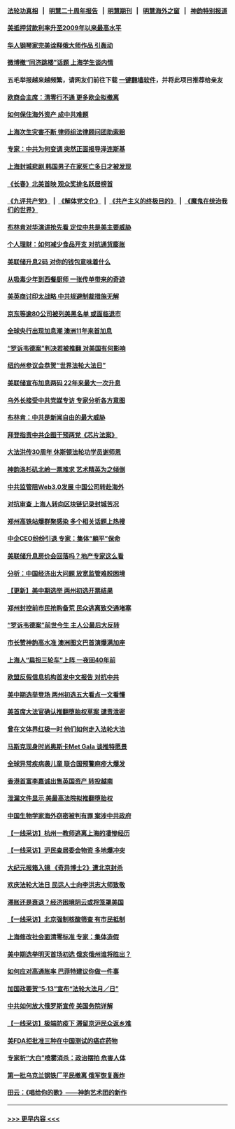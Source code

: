 #### [法轮功真相](https://github.com/gfw-breaker/truth/blob/master/README.md?t=0) &nbsp;&nbsp;|&nbsp;&nbsp; [明慧二十周年报告](https://github.com/gfw-breaker/mh-reports/blob/master/README.md?t=0) &nbsp;&nbsp;|&nbsp;&nbsp;[明慧期刊](https://github.com/gfw-breaker/mh-qikan) &nbsp;&nbsp;|&nbsp;&nbsp; [明慧海外之窗](https://github.com/gfw-breaker/mh-news/blob/master/README.md?t=0) &nbsp;&nbsp;|&nbsp;&nbsp; [神韵特别报道](https://github.com/gfw-breaker/mh-news/blob/master/shenyun.md?t=0)
#### [美抵押贷款利率升至2009年以来最高水平](../pages/nf4514/n13728188.md?t=05061001) 
#### [华人钢琴家完美诠释俄大师作品 引轰动](../pages/nf4514/n13727201.md?t=05061001) 
#### [微博撤“同济跳楼”话题 上海学生谈内情](../pages/nf4514/n13727649.md?t=05061001) 
#### 五毛举报越来越频繁，请网友们前往下载 [一键翻墙软件](https://github.com/gfw-breaker/ssr-accounts)，并将此项目推荐给亲友
#### [欧商会主席：清零行不通 更多欧企拟撤离](../pages/nf4514/n13727803.md?t=05061001) 
#### [如何保住海外资产 成中共难题](../pages/nf4514/n13727963.md?t=05061001) 
#### [上海次生灾害不断 律师组法律顾问团助索赔](../pages/nf4514/n13727729.md?t=05061001) 
#### [专家：中共为何变调 突然正面报导泽连斯基](../pages/nf4514/n13727713.md?t=05061001) 
#### [上海封城悲剧 韩国男子在家死亡多日才被发现](../pages/nf4514/n13727615.md?t=05061001) 
#### [《长春》北美首映 观众奖排名跃居榜首](../pages/nf4514/n13727287.md?t=05061001) 
#### [《九评共产党》](https://github.com/begood0513/9ping.md/blob/master/README.md) &nbsp;|&nbsp; [《解体党文化》](../../../../jtdwh.md/blob/master/README.md)  &nbsp;|&nbsp; [《共产主义的终极目的》](../../../../gczydzjmd.md/blob/master/README.md) &nbsp;|&nbsp; [《魔鬼在统治我们的世界》](../../../../mgztzwmdsj.md/blob/master/README.md) 
#### [布林肯对华演讲抢先看 定位中共是美主要威胁](../pages/nf4514/n13727292.md?t=05061001) 
#### [个人理财：如何减少食品开支 对抗通货膨胀](../pages/nf4514/n13727342.md?t=05061001) 
#### [美联储升息2码 对你的钱包意味着什么](../pages/nf4514/n13727177.md?t=05061001) 
#### [从吸毒少年到西餐厨师 一张传单带来的奇迹](../pages/nf4514/n13727431.md?t=05061001) 
#### [美英商讨印太战略 中共规避制裁措施无解](../pages/nf4514/n13727536.md?t=05061001) 
#### [京东等逾80公司被列美黑名单 或面临退市](../pages/nf4514/n13727449.md?t=05061001) 
#### [全球央行出现加息潮 澳洲11年来首加息](../pages/nf4514/n13727573.md?t=05061001) 
#### [“罗诉韦德案”判决若被推翻 对美国有何影响](../pages/nf4514/n13727219.md?t=05061001) 
#### [纽约州参议会恭贺“世界法轮大法日”](../pages/nf4514/n13727248.md?t=05061001) 
#### [美联储宣布加息两码 22年来最大一次升息](../pages/nf4514/n13727237.md?t=05061001) 
#### [乌外长接受中共党媒专访 专家分析各方意图](../pages/nf4514/n13727156.md?t=05061001) 
#### [布林肯：中共是新闻自由的最大威胁](../pages/nf4514/n13727223.md?t=05061001) 
#### [拜登指责中共企图干预两党《芯片法案》](../pages/nf4514/n13727200.md?t=05061001) 
#### [大法洪传30周年 休斯顿法轮功学员谢师恩](../pages/nf4514/n13726565.md?t=05061001) 
#### [神韵洛杉矶北岭一票难求 艺术精英为之倾倒](../pages/nf4514/n13726995.md?t=05061001) 
#### [中共监管阻Web3.0发展 中国公司转赴海外](../pages/nf4514/n13727105.md?t=05061001) 
#### [对抗审查 上海人转向区块链记录封城苦况](../pages/nf4514/n13726776.md?t=05061001) 
#### [郑州高铁站爆群聚感染 多个相关话题上热搜](../pages/nf4514/n13726713.md?t=05061001) 
#### [中企CEO纷纷引退 专家：集体“躺平”保命](../pages/nf4514/n13726639.md?t=05061001) 
#### [美联储升息房价会回落吗？地产专家这么看](../pages/nf4514/n13726486.md?t=05061001) 
#### [分析：中国经济出大问题 放宽监管难脱困境](../pages/nf4514/n13726532.md?t=05061001) 
#### [【更新】美中期选举 两州初选开票结果](../pages/nf4514/n13726542.md?t=05061001) 
#### [郑州封控前市民抢购备荒 民众逃离致交通堵塞](../pages/nf4514/n13726411.md?t=05061001) 
#### [“罗诉韦德案”前世今生 主人公最后大反转](../pages/nf4514/n13726378.md?t=05061001) 
#### [市长赞神韵高水准 澳洲图文巴首演爆满加座](../pages/nf4514/n13726431.md?t=05061001) 
#### [上海人“扁担三轮车”上阵 一夜回40年前](../pages/nf4514/n13726372.md?t=05061001) 
#### [欧盟反假信息机构首发中文报告 对抗中共](../pages/nf4514/n13726403.md?t=05061001) 
#### [美中期选举登场 两州初选五大看点一文看懂](../pages/nf4514/n13726382.md?t=05061001) 
#### [美首席大法官确认推翻堕胎权草案 谴责泄密](../pages/nf4514/n13726380.md?t=05061001) 
#### [曾在文体界红极一时 他们如何走入法轮大法](../pages/nf4514/n13725670.md?t=05061001) 
#### [马斯克现身时尚奥斯卡Met Gala 谈推特愿景](../pages/nf4514/n13726328.md?t=05061001) 
#### [全球异常疾病袭儿童 联合国预警麻疹大爆发](../pages/nf4514/n13726348.md?t=05061001) 
#### [香港首富李嘉诚出售英国资产 转投越南](../pages/nf4514/n13726332.md?t=05061001) 
#### [泄漏文件显示 美最高法院拟推翻堕胎权](../pages/nf4514/n13726220.md?t=05061001) 
#### [中国生物学家海外窃密被判有罪 案涉中共政府](../pages/nf4514/n13726188.md?t=05061001) 
#### [【一线采访】杭州一教师逃离上海的凄惨经历](../pages/nf4514/n13726132.md?t=05061001) 
#### [【一线采访】沪民查居委会物资 多地爆冲突](../pages/nf4514/n13726070.md?t=05061001) 
#### [大纪元报箱入镜 《奇异博士2》遭北京封杀](../pages/nf4514/n13725845.md?t=05061001) 
#### [欢庆法轮大法日 民运人士向李洪志大师致敬](../pages/nf4514/n13725890.md?t=05061001) 
#### [滞胀还是衰退？经济困境阴云或将笼罩美国](../pages/nf4514/n13726114.md?t=05061001) 
#### [【一线采访】北京强制核酸筛查 有市民抵制](../pages/nf4514/n13726039.md?t=05061001) 
#### [上海修改社会面清零标准 专家：集体造假](../pages/nf4514/n13725902.md?t=05061001) 
#### [美中期选举明天首场初选 俄亥俄州谁将胜出？](../pages/nf4514/n13725682.md?t=05061001) 
#### [如何应对高通胀率 巴菲特建议你做一件事](../pages/nf4514/n13725711.md?t=05061001) 
#### [加国政要贺“5‧13”宣布“法轮大法月／日”](../pages/nf4514/n13724973.md?t=05061001) 
#### [中共如何放大俄罗斯宣传 美国务院详解](../pages/nf4514/n13725728.md?t=05061001) 
#### [【一线采访】极端防疫下 滞留京沪民众返乡难](../pages/nf4514/n13725538.md?t=05061001) 
#### [美FDA拒批准三种在中国测试的癌症药物](../pages/nf4514/n13725655.md?t=05061001) 
#### [专家析“大白”喷雾消杀：政治摆拍 危害人体](../pages/nf4514/n13725685.md?t=05061001) 
#### [第一批乌克兰钢铁厂平民撤离 俄军恢复轰炸](../pages/nf4514/n13725476.md?t=05061001) 
#### [田云：《唱给你的歌》——神韵艺术团的新作](../pages/nf4514/n13724634.md?t=05061001) 

----
#### [ >>> 更早内容 <<< ](../indexes/nf4514-earlier.md)
